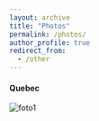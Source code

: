 ```yaml
---
layout: archive
title: "Photos"
permalink: /photos/
author_profile: true
redirect_from:
  - /other
---
```


#### Quebec
![foto1](/images/editing-talk.png)
